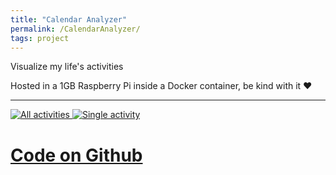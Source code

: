 ```yaml
---
title: "Calendar Analyzer"
permalink: /CalendarAnalyzer/
tags: project
---
```


Visualize my life's activities

Hosted in a 1GB Raspberry Pi inside a Docker container, be kind with it ❤️

---

[
![All activities](https://i.imgur.com/KNwPSST.png)
![Single activity](https://i.imgur.com/uX8VCSD.png)
](http://raspberry.gleeze.com:8501/)

# [Code on Github](https://github.com/MarcoDiFrancesco/CalendarAnalyzer)
